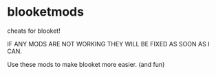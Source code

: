 # blooketmods
cheats for blooket!

IF ANY MODS ARE NOT WORKING THEY WILL BE FIXED AS SOON AS I CAN.

Use these mods to make blooket more easier.
(and fun)
